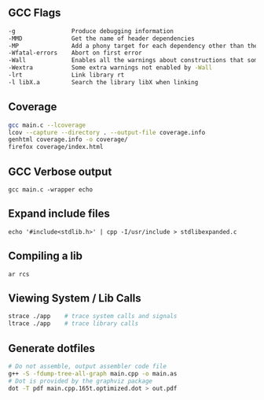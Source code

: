 ## GCC Flags
```bash
-g                Produce debugging information
-MMD              Get the name of header dependencies
-MP               Add a phony target for each dependency other than the main file
-Wfatal-errors    Abort on first error
-Wall             Enables all the warnings about constructions that some users consider questionable
-Wextra           Some extra warnings not enabled by -Wall
-lrt              Link library rt
-l libX.a         Search the library libX when linking
```
## Coverage
```bash
gcc main.c --lcoverage
lcov --capture --directory . --output-file coverage.info
genhtml coverage.info -o coverage/
firefox coverage/index.html
```
## GCC Verbose output
```gcc main.c -wrapper echo```
## Expand include files
```echo '#include<stdlib.h>' | cpp -I/usr/include > stdlibexpanded.c```
## Compiling a lib
```ar rcs```
## Viewing System / Lib Calls
```bash
strace ./app    # trace system calls and signals
ltrace ./app    # trace library calls
```
## Generate dotfiles
```bash
# Do not assemble, output assembler code file
g++ -S -fdump-tree-all-graph main.cpp -o main.as
# Dot is provided by the graphviz package
dot -T pdf main.cpp.165t.optimized.dot > out.pdf
```